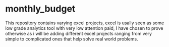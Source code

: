 # monthly_budget

This repository contains varying excel projects, excel is usally seen as some low grade analytics tool with very low attention paid,
I have chosen to prove otherwise as i will be adding different excel projects ranging from very simple to complicated ones that help solve real world problems.
